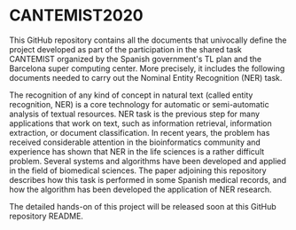 # CANTEMIST2020
This GitHub repository contains all the documents that univocally define the project developed as part of the participation in the shared task CANTEMIST organized by the Spanish government's TL plan and the Barcelona super computing center. More precisely, it includes the following documents needed to carry out the Nominal Entity Recognition (NER) task.


The recognition of any kind of concept in natural text (called entity recognition, NER) is a core technology for automatic or semi-automatic analysis of textual resources. NER task is the previous step for many applications that work on text, such as information retrieval, information extraction, or document classification. In recent years, the problem has received considerable attention in the bioinformatics community and experience has shown that NER in the life sciences is a rather difficult problem. Several systems and algorithms have been developed and applied in the field of biomedical sciences. The paper adjoining this repository describes how this task is performed in some Spanish medical records, and how the algorithm has been developed the application of NER research.

The detailed hands-on of this project will be released soon at this GitHub repository README.
